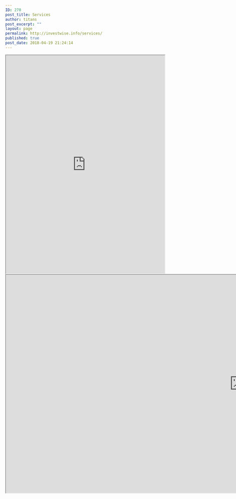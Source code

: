 ```yaml
---
ID: 270
post_title: Services
author: titans
post_excerpt: ""
layout: page
permalink: http://investwise.info/services/
published: true
post_date: 2018-04-19 21:24:14
---
```

<iframe src="https://public.tableau.com/shared/KFBFG87T8?:showVizHome=no&amp;:embed=true" width=100% height="690"></iframe>
<iframe src="https://public.tableau.com/shared/KFBFG87T8?:showVizHome=no&amp;:embed=true" width="1500" height="690"></iframe>